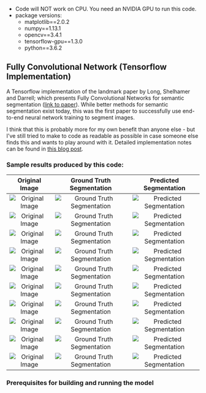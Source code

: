 - Code will NOT work on CPU. You need an NVIDIA GPU to run this code.
- package versions:
  - matplotlib==2.0.2
  - numpy==1.13.1
  - opencv==3.4.1
  - tensorflow-gpu==1.3.0
  - python==3.6.2


## Fully Convolutional Network (Tensorflow Implementation)

A Tensorflow implementation of the landmark paper by Long, Shelhamer and Darrell; which presents Fully Convolutional Networks for semantic segmentation ([link to paper](https://people.eecs.berkeley.edu/~jonlong/long_shelhamer_fcn.pdf)). While better methods for semantic segmentation exist today, this was the first paper to successfully use end-to-end neural network training to segment images.

I think that this is probably more for my own benefit than anyone else - but I've still tried to make to code as readable as possible in case someone else finds this and wants to play around with it. Detailed implementation notes can be found in [this blog post](https://plantsandbuildings.github.io/machine-learning/deep-learning/computer-vision/2018/06/29/semantic-segmentation-using-fully-convolutional-networks.html).

### Sample results produced by this code:

| Original Image | Ground Truth Segmentation | Predicted Segmentation |
| :------: | :---------: | :--------: |
| ![Original Image](https://plantsandbuildings.github.io/static/img/fcn/results/1.png) | ![Ground Truth Segmentation](https://plantsandbuildings.github.io/static/img/fcn/results/1gt.png) | ![Predicted Segmentation](https://plantsandbuildings.github.io/static/img/fcn/results/1p.png) |
| ![Original Image](https://plantsandbuildings.github.io/static/img/fcn/results/2.png) | ![Ground Truth Segmentation](https://plantsandbuildings.github.io/static/img/fcn/results/2gt.png) | ![Predicted Segmentation](https://plantsandbuildings.github.io/static/img/fcn/results/2p.png) |
| ![Original Image](https://plantsandbuildings.github.io/static/img/fcn/results/3.png) | ![Ground Truth Segmentation](https://plantsandbuildings.github.io/static/img/fcn/results/3gt.png) | ![Predicted Segmentation](https://plantsandbuildings.github.io/static/img/fcn/results/3p.png) |
| ![Original Image](https://plantsandbuildings.github.io/static/img/fcn/results/4.png) | ![Ground Truth Segmentation](https://plantsandbuildings.github.io/static/img/fcn/results/4gt.png) | ![Predicted Segmentation](https://plantsandbuildings.github.io/static/img/fcn/results/4p.png) |
| ![Original Image](https://plantsandbuildings.github.io/static/img/fcn/results/5.png) | ![Ground Truth Segmentation](https://plantsandbuildings.github.io/static/img/fcn/results/5gt.png) | ![Predicted Segmentation](https://plantsandbuildings.github.io/static/img/fcn/results/5p.png) |
| ![Original Image](https://plantsandbuildings.github.io/static/img/fcn/results/6.png) | ![Ground Truth Segmentation](https://plantsandbuildings.github.io/static/img/fcn/results/6gt.png) | ![Predicted Segmentation](https://plantsandbuildings.github.io/static/img/fcn/results/6p.png) |
| ![Original Image](https://plantsandbuildings.github.io/static/img/fcn/results/7.png) | ![Ground Truth Segmentation](https://plantsandbuildings.github.io/static/img/fcn/results/7gt.png) | ![Predicted Segmentation](https://plantsandbuildings.github.io/static/img/fcn/results/7p.png) |
| ![Original Image](https://plantsandbuildings.github.io/static/img/fcn/results/8.png) | ![Ground Truth Segmentation](https://plantsandbuildings.github.io/static/img/fcn/results/8gt.png) | ![Predicted Segmentation](https://plantsandbuildings.github.io/static/img/fcn/results/8p.png) |
| ![Original Image](https://plantsandbuildings.github.io/static/img/fcn/results/9.png) | ![Ground Truth Segmentation](https://plantsandbuildings.github.io/static/img/fcn/results/9gt.png) | ![Predicted Segmentation](https://plantsandbuildings.github.io/static/img/fcn/results/9p.png) |
| ![Original Image](https://plantsandbuildings.github.io/static/img/fcn/results/10.png) | ![Ground Truth Segmentation](https://plantsandbuildings.github.io/static/img/fcn/results/10gt.png) | ![Predicted Segmentation](https://plantsandbuildings.github.io/static/img/fcn/results/10p.png) |


### Prerequisites for building and running the model